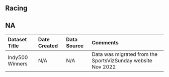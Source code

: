 ## Racing

## NA

|Dataset Title|Date Created|Data Source|Comments|
|:----|:---------|:---------|:---------|
|Indy500 Winners|N/A|N/A|Data was migrated from the SportsVizSunday website Nov 2022|
